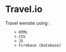 # Travel.io
Travel wensite using :

        > HTML
        > CSS
        > JS
        > Firebase (Database)

